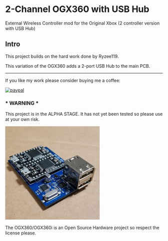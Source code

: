 # 2-Channel OGX360 with USB Hub
External Wireless Controller mod for the Original Xbox (2 controller version with USB Hub)

## Intro
This project builds on the hard work done by Ryzee119.  

This variation of the OGX360 adds a 2-port USB Hub to the main PCB.

----------

If you like my work please consider buying me a coffee:

[![paypal](https://img.shields.io/badge/Donate-PayPal-green.svg)](https://www.paypal.com/donate?hosted_button_id=CLXCUTHK6YQQQ)<br>


### * WARNING *
This project is in the ALPHA STAGE.  It has not yet been tested so please use at your own risk.

<img src="./Images/2-port ogx360 with 2-port USB Hub.jpg" width="60%"/> 

The OGX360/OGX360i is an Open Source Hardware project so respect the license please.
